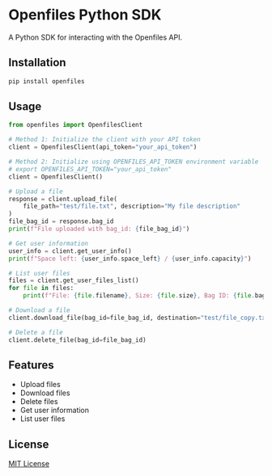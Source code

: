 # Openfiles Python SDK

A Python SDK for interacting with the Openfiles API.

## Installation

```bash
pip install openfiles
```

## Usage

```python
from openfiles import OpenfilesClient

# Method 1: Initialize the client with your API token
client = OpenfilesClient(api_token="your_api_token")

# Method 2: Initialize using OPENFILES_API_TOKEN environment variable
# export OPENFILES_API_TOKEN="your_api_token"
client = OpenfilesClient()

# Upload a file
response = client.upload_file(
    file_path="test/file.txt", description="My file description"
)
file_bag_id = response.bag_id
print(f"File uploaded with bag_id: {file_bag_id}")

# Get user information
user_info = client.get_user_info()
print(f"Space left: {user_info.space_left} / {user_info.capacity}")

# List user files
files = client.get_user_files_list()
for file in files:
    print(f"File: {file.filename}, Size: {file.size}, Bag ID: {file.bag_id}")

# Download a file
client.download_file(bag_id=file_bag_id, destination="test/file_copy.txt")

# Delete a file
client.delete_file(bag_id=file_bag_id)
```

## Features

-   Upload files
-   Download files
-   Delete files
-   Get user information
-   List user files

## License

[MIT License](LICENSE)
